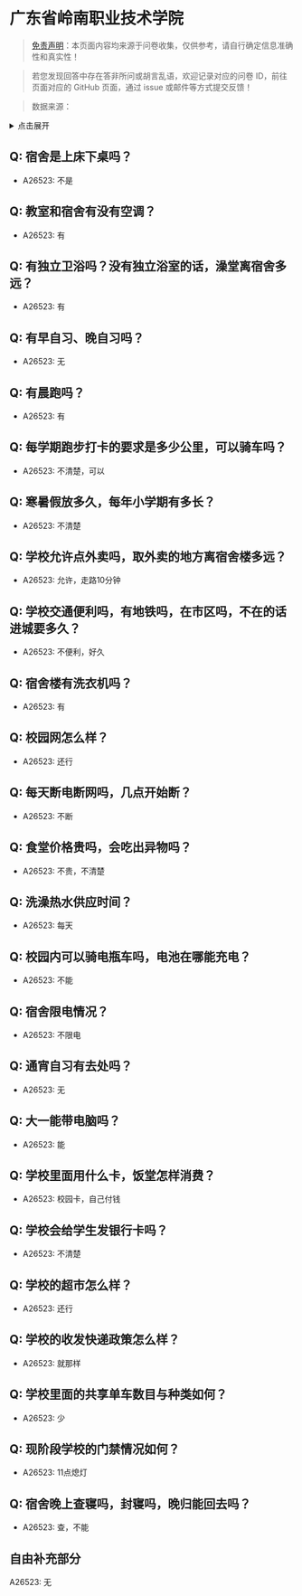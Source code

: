 # 广东省岭南职业技术学院

> [免责声明](https://colleges.chat/#_3)：本页面内容均来源于问卷收集，仅供参考，请自行确定信息准确性和真实性！

> 若您发现回答中存在答非所问或胡言乱语，欢迎记录对应的问卷 ID，前往页面对应的 GitHub 页面，通过 issue 或邮件等方式提交反馈！

> 数据来源：

<details><summary>点击展开</summary>
<ul>
<li>A26523: 1953875877@qq.com (2024 年 08 月)</li>
</ul>
</details>

## Q: 宿舍是上床下桌吗？

- A26523: 不是

## Q: 教室和宿舍有没有空调？

- A26523: 有

## Q: 有独立卫浴吗？没有独立浴室的话，澡堂离宿舍多远？

- A26523: 有

## Q: 有早自习、晚自习吗？

- A26523: 无

## Q: 有晨跑吗？

- A26523: 有

## Q: 每学期跑步打卡的要求是多少公里，可以骑车吗？

- A26523: 不清楚，可以

## Q: 寒暑假放多久，每年小学期有多长？

- A26523: 不清楚

## Q: 学校允许点外卖吗，取外卖的地方离宿舍楼多远？

- A26523: 允许，走路10分钟

## Q: 学校交通便利吗，有地铁吗，在市区吗，不在的话进城要多久？

- A26523: 不便利，好久

## Q: 宿舍楼有洗衣机吗？

- A26523: 有

## Q: 校园网怎么样？

- A26523: 还行

## Q: 每天断电断网吗，几点开始断？

- A26523: 不断

## Q: 食堂价格贵吗，会吃出异物吗？

- A26523: 不贵，不清楚

## Q: 洗澡热水供应时间？

- A26523: 每天

## Q: 校园内可以骑电瓶车吗，电池在哪能充电？

- A26523: 不能

## Q: 宿舍限电情况？

- A26523: 不限电

## Q: 通宵自习有去处吗？

- A26523: 无

## Q: 大一能带电脑吗？

- A26523: 能

## Q: 学校里面用什么卡，饭堂怎样消费？

- A26523: 校园卡，自己付钱

## Q: 学校会给学生发银行卡吗？

- A26523: 不清楚

## Q: 学校的超市怎么样？

- A26523: 还行

## Q: 学校的收发快递政策怎么样？

- A26523: 就那样

## Q: 学校里面的共享单车数目与种类如何？

- A26523: 少

## Q: 现阶段学校的门禁情况如何？

- A26523: 11点熄灯

## Q: 宿舍晚上查寝吗，封寝吗，晚归能回去吗？

- A26523: 查，不能

## 自由补充部分

A26523: 无